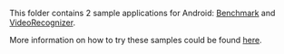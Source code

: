 This folder contains 2 sample applications for Android: [Benchmark](../../README.md#benchmark) and [VideoRecognizer](../../README.md#Sample-applications-Video-Recognizer).

More information on how to try these samples could be found [here](../../README.md#Sample-applications-Trying-the-samples-Android).
